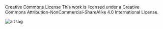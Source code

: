 Creative Commons License
This work is licensed under a Creative Commons Attribution-NonCommercial-ShareAlike 4.0 International License.

![alt tag](https://i.creativecommons.org/l/by-nc-sa/4.0/88x31.png)
